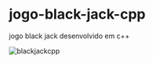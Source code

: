 # jogo-black-jack-cpp
jogo black jack desenvolvido em c++

![blackjackcpp](https://github.com/Saraiva97/jogo-black-jack-c-/assets/93497276/9eb3b426-be04-4567-9ddb-4f7dc8fd1b65)
